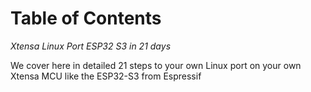 # Table of Contents

*Xtensa Linux Port ESP32 S3 in 21 days*


We cover here in detailed 21 steps to your own Linux port on your own Xtensa MCU like the ESP32-S3 from Espressif


